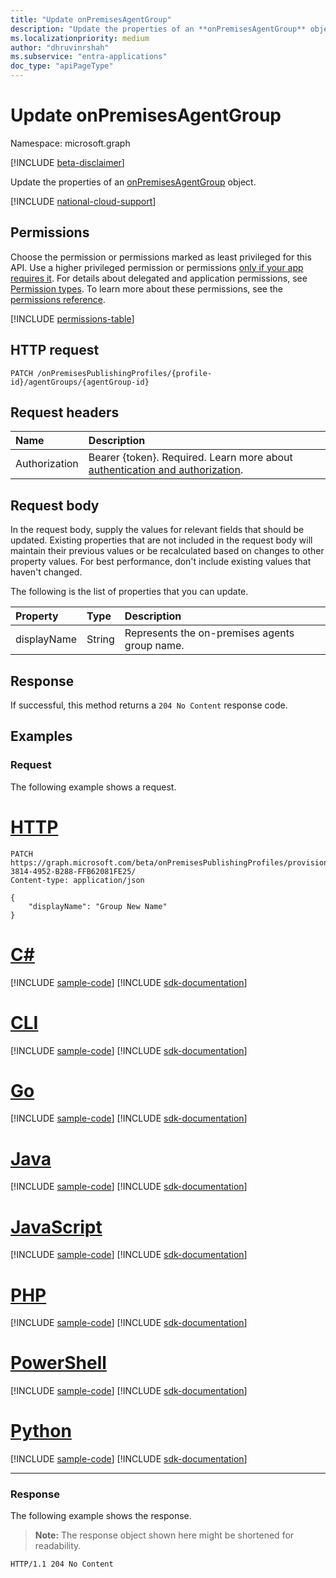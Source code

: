 ```yaml
---
title: "Update onPremisesAgentGroup"
description: "Update the properties of an **onPremisesAgentGroup** object."
ms.localizationpriority: medium
author: "dhruvinrshah"
ms.subservice: "entra-applications"
doc_type: "apiPageType"
---
```


# Update onPremisesAgentGroup

Namespace: microsoft.graph

[!INCLUDE [beta-disclaimer](../../includes/beta-disclaimer.md)]

Update the properties of an [onPremisesAgentGroup](../resources/onpremisesagentgroup.md) object.

[!INCLUDE [national-cloud-support](../../includes/all-clouds.md)]

## Permissions

Choose the permission or permissions marked as least privileged for this API. Use a higher privileged permission or permissions [only if your app requires it](/graph/permissions-overview#best-practices-for-using-microsoft-graph-permissions). For details about delegated and application permissions, see [Permission types](/graph/permissions-overview#permission-types). To learn more about these permissions, see the [permissions reference](/graph/permissions-reference).

<!-- { "blockType": "permissions", "name": "onpremisesagentgroup_update" } -->
[!INCLUDE [permissions-table](../includes/permissions/onpremisesagentgroup-update-permissions.md)]

## HTTP request

<!-- { "blockType": "ignored" } -->

```http
PATCH /onPremisesPublishingProfiles/{profile-id}/agentGroups/{agentGroup-id}
```

## Request headers

| Name       | Description|
|:-----------|:-----------|
|Authorization|Bearer {token}. Required. Learn more about [authentication and authorization](/graph/auth/auth-concepts).|

## Request body

In the request body, supply the values for relevant fields that should be updated. Existing properties that are not included in the request body will maintain their previous values or be recalculated based on changes to other property values. For best performance, don't include existing values that haven't changed.

The following is the list of properties that you can update.

| Property     | Type        | Description |
|:-------------|:------------|:------------|
|displayName|String| Represents the on-premises agents group name.|

## Response

If successful, this method returns a `204 No Content` response code.

## Examples

### Request

The following example shows a request.

# [HTTP](#tab/http)
<!-- {
  "blockType": "request",
  "name": "update_onpremisesagentgroup"
}-->

```http
PATCH https://graph.microsoft.com/beta/onPremisesPublishingProfiles/provisioning/agentGroups/8832388F-3814-4952-B288-FFB62081FE25/
Content-type: application/json

{
    "displayName": "Group New Name"
}
```

# [C#](#tab/csharp)
[!INCLUDE [sample-code](../includes/snippets/csharp/update-onpremisesagentgroup-csharp-snippets.md)]
[!INCLUDE [sdk-documentation](../includes/snippets/snippets-sdk-documentation-link.md)]

# [CLI](#tab/cli)
[!INCLUDE [sample-code](../includes/snippets/cli/update-onpremisesagentgroup-cli-snippets.md)]
[!INCLUDE [sdk-documentation](../includes/snippets/snippets-sdk-documentation-link.md)]

# [Go](#tab/go)
[!INCLUDE [sample-code](../includes/snippets/go/update-onpremisesagentgroup-go-snippets.md)]
[!INCLUDE [sdk-documentation](../includes/snippets/snippets-sdk-documentation-link.md)]

# [Java](#tab/java)
[!INCLUDE [sample-code](../includes/snippets/java/update-onpremisesagentgroup-java-snippets.md)]
[!INCLUDE [sdk-documentation](../includes/snippets/snippets-sdk-documentation-link.md)]

# [JavaScript](#tab/javascript)
[!INCLUDE [sample-code](../includes/snippets/javascript/update-onpremisesagentgroup-javascript-snippets.md)]
[!INCLUDE [sdk-documentation](../includes/snippets/snippets-sdk-documentation-link.md)]

# [PHP](#tab/php)
[!INCLUDE [sample-code](../includes/snippets/php/update-onpremisesagentgroup-php-snippets.md)]
[!INCLUDE [sdk-documentation](../includes/snippets/snippets-sdk-documentation-link.md)]

# [PowerShell](#tab/powershell)
[!INCLUDE [sample-code](../includes/snippets/powershell/update-onpremisesagentgroup-powershell-snippets.md)]
[!INCLUDE [sdk-documentation](../includes/snippets/snippets-sdk-documentation-link.md)]

# [Python](#tab/python)
[!INCLUDE [sample-code](../includes/snippets/python/update-onpremisesagentgroup-python-snippets.md)]
[!INCLUDE [sdk-documentation](../includes/snippets/snippets-sdk-documentation-link.md)]

---

### Response

The following example shows the response.

> **Note:** The response object shown here might be shortened for readability.

<!-- {
  "blockType": "response"
} -->

```http
HTTP/1.1 204 No Content
```

<!-- uuid: 16cd6b66-4b1a-43a1-adaf-3a886856ed98
2019-02-04 14:57:30 UTC -->
<!-- {
  "type": "#page.annotation",
  "description": "Update onpremisesagentgroup",
  "keywords": "",
  "section": "documentation",
  "tocPath": ""
}-->



